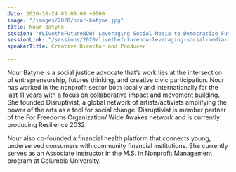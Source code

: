 ```yaml
---
date: 2020-10-24 05:00:00 +0000
image: "/images/2020/nour-batyne.jpg"
title: Nour Batyne
session: "#LivetheFutureNOW: Leveraging Social Media to Democratize Futures Thinking"
sessionLink: "/sessions/2020/livethefuturenow-leveraging-social-media-to-democratize-futures-thinking"
speakerTitle: Creative Director and Producer

---
```

Nour Batyne is a social justice advocate that’s work lies at the intersection of entrepreneurship, futures thinking, and creative civic participation. Nour has worked in the nonprofit sector both locally and internationally for the last 11 years with a focus on collaborative impact and movement building. She founded Disruptivist, a global network of artists/activists amplifying the power of the arts as a tool for social change. Disruptivist is member partner of the For Freedoms Organization/ Wide Awakes network and is currently producing Resilience 2032. 

Nour also co-founded a financial health platform that connects young, underserved consumers with community financial institutions. She currently serves as an Associate Instructor in the M.S. in Nonprofit Management program at Columbia University.